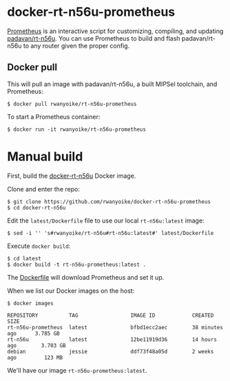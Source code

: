 # docker-rt-n56u-prometheus

[Prometheus](http://prometheus.freize.net/) is an interactive script for customizing, compiling, and updating [padavan/rt-n56u](https://bitbucket.org/padavan/rt-n56u). You can use Prometheus to build and flash padavan/rt-n56u to any router given the proper config.

## Docker pull

This will pull an image with padavan/rt-n56u, a built MIPSel toolchain, and Prometheus:

    $ docker pull rwanyoike/rt-n56u-prometheus

To start a Prometheus container:

    $ docker run -it rwanyoike/rt-n56u-prometheus

# Manual build

First, build the [docker-rt-n56u](https://github.com/rwanyoike/docker-rt-n56u) Docker image.

Clone and enter the repo:

    $ git clone https://github.com/rwanyoike/docker-rt-n56u-prometheus
    $ cd docker-rt-n56u

Edit the `latest/Dockerfile` file to use our local `rt-n56u:latest` image:

    $ sed -i '' 's#rwanyoike/rt-n56u#rt-n56u:latest#' latest/Dockerfile

Execute `docker build`:

    $ cd latest
    $ docker build -t rt-n56u-prometheus:latest .

The [Dockerfile](https://github.com/rwanyoike/docker-rt-n56u-prometheus/blob/master/latest/Dockerfile) will download Prometheus and set it up.

When we list our Docker images on the host:

    $ docker images

    REPOSITORY          TAG                 IMAGE ID            CREATED             SIZE
    rt-n56u-prometheus  latest              bfbd1ecc2aec        38 minutes ago      3.785 GB
    rt-n56u             latest              12be11919d36        14 hours ago        3.703 GB
    debian              jessie              ddf73f48a05d        2 weeks ago         123 MB

We'll have our image `rt-n56u-prometheus:latest`.
